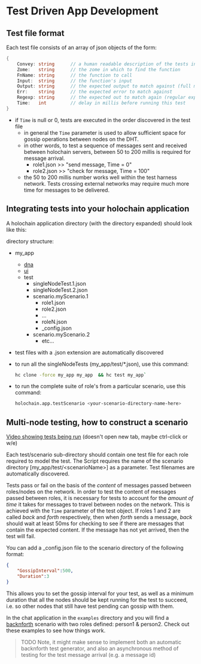 # Test Driven App Development

## Test file format
Each test file consists of an array of json objects of the form:

```go
{
    Convey: string      // a human readable description of the tests intent
    Zome:   string      // the zome in which to find the function
    FnName: string      // the function to call
    Input:  string      // the function's input
    Output: string      // the expected output to match against (full match)
    Err:    string      // the expected error to match against
    Regexp: string      // the expected out to match again (regular expression)
    Time:   int         // delay in millis before running this test
}
```
    
- if `Time` is null or 0, tests are executed in the order discovered in the test file
  - in general the `Time` parameter is used to allow sufficient space for gossip operations between nodes on the DHT. 
  - in other words, to test a sequence of messages sent and received between holochain servers, between 50 to 200 millis is required for message arrival.
    - role1.json >> "send message, Time = 0"
    - role2.json >> "check for message, Time = 100"
  - the 50 to 200 millis number works well within the test harness network. Tests crossing external networks may require much more time for messages to be delivered.


## Integrating tests into your holochain application
A holochain application directory (with the directory expanded) should look like this:

directory structure:
- my_app
  - [dna](DNA-Reference)
  - [ui](UI-Reference)
  - test
    - singleNodeTest.1.json
    - singleNodeTest.2.json
    - scenario.myScenario.1
      - role1.json
      - role2.json
      - ...
      - roleN.json
      - _config.json
    - scenario.myScenario.2
      - etc...

- test files with a .json extension are automatically discovered
- to run all the singleNodeTests (my_app/test/*.json), use this command:
    
    ```bash
    hc clone -force my_app my_app  && hc test my_app`
    ```
- to run the complete suite of role's from a particular scenario, use this command:

    ```bash
    holochain.app.testScenario <your-scenario-directory-name-here>
    ```

## Multi-node testing, how to construct a scenario

[Video showing tests being run](https://youtu.be/K1GPYY4imt0) (doesn't open new tab, maybe ctrl-click or w/e)

Each test/scenario sub-directory should contain one test file for each role required to model the test. The Script requires the name of the scenario directory [my_app/test/\<scenarioName\>] as a parameter. Test filenames are automatically discovered.

Tests pass or fail on the basis of the *content* of messages passed between roles/nodes on the network. In order to test the content of messages passed between roles, it is necessary for tests to account for the *amount of time* it takes for messages to travel between nodes on the network. This is achieved with the `Time` parameter of the test object. If roles 1 and 2 are called *back* and *forth* respectively, then when *forth* sends a message, *back* should wait at least 50ms for checking to see if there are messages that contain the expected content. If the message has not yet arrived, then the test will fail.

You can add a _config.json file to the scenario directory of the following format:
``` json
{
    "GossipInterval":500,
    "Duration":3
}
```
This allows you to set the gossip interval for your test, as well as a minimum duration that all the nodes should be kept running for the test to succeed, i.e. so other nodes that still have test pending can gossip with them.

In the chat application in the `examples` directory and you will find a [backnforth](https://github.com/metacurrency/holochain/tree/master/examples/chat/test/backnforth) scenario with two roles defined: person1 & person2.  Check out these examples to see how things work.

> TODO
> Note, it might make sense to implement both an automatic backnforth test generator, and also an asynchronous method of testing for the test message arrival (e.g. a message id)